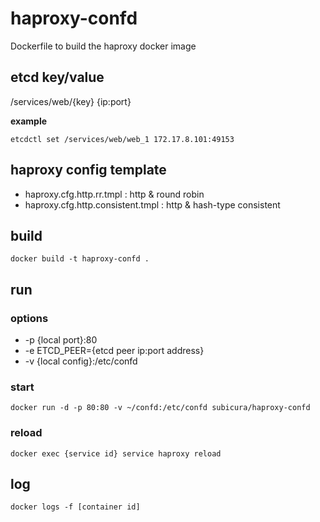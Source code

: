 # haproxy-confd

Dockerfile to build the haproxy docker image

## etcd key/value

/services/web/{key} {ip:port}

**example**

```
etcdctl set /services/web/web_1 172.17.8.101:49153
```

## haproxy config template

- haproxy.cfg.http.rr.tmpl : http & round robin
- haproxy.cfg.http.consistent.tmpl : http & hash-type consistent

## build

```
docker build -t haproxy-confd .
```

## run

### options

- -p {local port}:80
- -e ETCD_PEER={etcd peer ip:port address}
- -v {local config}:/etc/confd

### start

```
docker run -d -p 80:80 -v ~/confd:/etc/confd subicura/haproxy-confd
```

### reload

```
docker exec {service id} service haproxy reload
```


## log

```
docker logs -f [container id]
```
